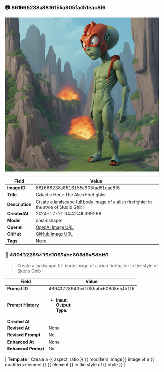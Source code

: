 

### 📷 861666238a8816155a905fad51eac8f6 


![data.id](./861666238a8816155a905fad51eac8f6.jpg)


| Field          | Value                                                                                                                     |
|----------------|---------------------------------------------------------------------------------------------------------------------------|
| **Image ID**             | 861666238a8816155a905fad51eac8f6                                                                                                             |
| **Title**           | Galactic Hero: The Alien Firefighter                                                                                                       |
| **Description**           | Create a landscape full body image of a alien firefighter in the style of Studio Ghibli                                                                                                       |
| **CreatedAt**        | 2024-12-21 04:42:49.399288                                                                                                        |
| **Model**        | dreamshaper                                                                                                        |
| **OpenAI**         | [OpenAI Image URL](http://192.168.1.85:8081/generated-images/b64891838496.png)                                                                                |
| **GitHub**         | [GitHub Image URL](https://raw.githubusercontent.com/Caneta-Silva/GODZ/refs/heads/main/images/861666238a8816155a905fad51eac8f6/861666238a8816155a905fad51eac8f6.jpg)                                                                                |
| **Tags**       | None                                                                                                                   |

### 📜 489432289435d1085abc608d8e54b1f6

> Create a landscape full body image of a alien firefighter in the style of Studio Ghibli

| Field          | Value                                                                                                                                                                      |
|----------------|----------------------------------------------------------------------------------------------------------------------------------------------------------------------------|
| **Prompt ID**  | 489432289435d1085abc608d8e54b1f6                                                                                                                                                            |
| **Prompt History** | <ul><li>**Input:**  <br> **Output:**  <br> **Type:** </li></ul> |
| **Created At** |                                                                                                                                                    |
| **Revised At** | None                                                                                                                                                   |
| **Revised Prompt** | No                                                                                                                                                                      |
| **Enhanced At** | None                                                                                                                                                  |
| **Enhanced Prompt** | No                                                                                                                                                                    |

| **Template**   | Create a {{ aspect_ratio }} {{ modifiers.image }} image of a {{ modifiers.element }} {{ element }} in the style of {{ style }}                                                                                                                                           |


